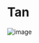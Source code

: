 # Tan
![image](https://user-images.githubusercontent.com/96443195/146824940-93d8f9e5-e6e7-424f-9b6a-a3606537ad05.png)
